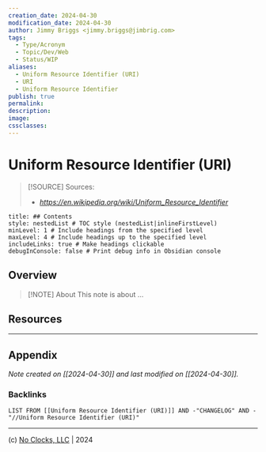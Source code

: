 ```yaml
---
creation_date: 2024-04-30
modification_date: 2024-04-30
author: Jimmy Briggs <jimmy.briggs@jimbrig.com>
tags:
  - Type/Acronym
  - Topic/Dev/Web
  - Status/WIP
aliases:
  - Uniform Resource Identifier (URI)
  - URI
  - Uniform Resource Identifier
publish: true
permalink:
description:
image:
cssclasses:
---
```


# Uniform Resource Identifier (URI)

> [!SOURCE] Sources:
> - *https://en.wikipedia.org/wiki/Uniform_Resource_Identifier*

```table-of-contents
title: ## Contents 
style: nestedList # TOC style (nestedList|inlineFirstLevel)
minLevel: 1 # Include headings from the specified level
maxLevel: 4 # Include headings up to the specified level
includeLinks: true # Make headings clickable
debugInConsole: false # Print debug info in Obsidian console
```

## Overview

> [!NOTE] About
> This note is about ...

## Resources

***

## Appendix

*Note created on [[2024-04-30]] and last modified on [[2024-04-30]].*

### Backlinks

```dataview
LIST FROM [[Uniform Resource Identifier (URI)]] AND -"CHANGELOG" AND -"//Uniform Resource Identifier (URI)"
```

***

(c) [No Clocks, LLC](https://github.com/noclocks) | 2024


